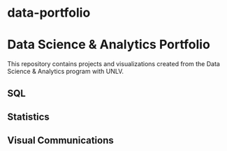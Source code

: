 # data-portfolio
# Data Science & Analytics Portfolio
This repository contains projects and visualizations created from the Data Science & Analytics program with UNLV.

## SQL

## Statistics

## Visual Communications
